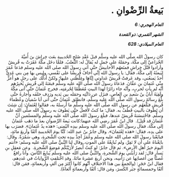 <h1 dir="rtl">بَيعةُ الرِّضْوانِ .</h1>

<h5 dir="rtl">العام الهجري:  6

الشهر القمري: ذو القعدة

العام الميلادي: 628</h5>

<p dir="rtl">كان رسولُ الله صلَّى الله عليه وسلَّم قبلَ عَقْدِ صُلحِ الحُديبيةِ بعَث خِراشَ بنَ أُميَّةَ الخُزاعيَّ إلى مكَّةَ، وحمَلهُ على جَملٍ له يُقالُ له: الثَّعلبُ. فلمَّا دخَل مكَّةَ عَقَرَتْ به قُريشٌ وأرادوا قَتْلَ خِراشٍ فمنَعهُم الأَحابيشُ حتَّى أتى رسولَ الله صلى الله عليه وسلم فدَعا عُمَرَ لِيَبعثَهُ إلى مكَّةَ، فقال: يا رسولَ الله إنِّي أَخافُ قُريشًا على نَفْسي، وليس بها مِن بني عَدِيٍّ أحدٌ يَمنعُني، وقد عَرفتْ قُريشٌ عَداوتي إيَّاها وغِلْظَتي عليها؛ ولكنْ أَدلُّك على رجلٍ هو أَعزُّ مِنِّي عُثمانَ بنِ عفَّانَ. فدَعاهُ رسولُ الله صلَّى الله عليه وسلَّم فبعَثهُ إلى قُريشٍ يُخبِرُهم أنَّه لم يأتِ لحربٍ، وأنَّه جاء زائرًا لهذا البيتِ مُعَظِّمًا لِحُرمَتِه، فخرج عُثمانُ حتَّى أتى مكَّةَ ولَقِيَهُ أَبانُ بنُ سَعيدِ بنِ العاصِ، فنزَل عن دَابَّتِه وحمَله بين يَديه ورَدِف خلفَه وأَجارهُ حتَّى بلَّغَ رِسالةَ رسولِ الله صلَّى الله عليه وسلَّم، فانطلق عُثمانُ حتَّى أتى أبا سُفيانَ وعُظماءَ قُريشٍ فبَلَّغهُم عن رسولِ الله صلَّى الله عليه وسلَّم ما أَرسلهُ به، فقالوا لِعُثمانَ: إن شِئتَ أن تَطوفَ بالبيتِ فَطُفْ به. فقال: ما كنتُ لأفعلَ حتَّى يَطوفَ به رسولُ الله صلَّى الله عليه وسلَّم. فاحْتبسَتهُ قُريشٌ عندها، فبلَغ رسولَ الله صلَّى الله عليه وسلَّم والمسلمين أنَّ عُثمانَ قد قُتِلَ).
 قال ابنُ عُمَرَ رضِي الله عنهما:كانت بَيعةُ الرِّضوانِ بعدَ ما ذهَب عُثمانُ إلى مكَّةَ، فقال رسولُ الله صلى الله عليه وسلم بيدِه اليُمنى: «هذه يدُ عُثمانَ». فضرَب بها على يدِه، فقال: «هذه لِعُثمانَ».
وقال جابرُ بنُ عبدِ الله: كُنَّا يومَ الحُديبيةِ ألفًا وأربعَ مائةٍ، فبايَعْنا رسولَ الله صلى الله عليه وسلم وعُمَرُ آخِذٌ بيدِه تحت الشَّجرةِ، وهي سَمُرَةٌ. وقال: بايَعْناهُ على أن لا نَفِرَّ، ولم نُبايِعْهُ على الموتِ. وقال لنا النَّبيُّ صلى الله عليه وسلم: «أنتم اليومَ خيرُ أهلِ الأرضِ». ثم قال جابرٌ: لو كنتُ أُبصِرُ لأَرَيْتُكُم مَوضِعَ الشَّجرةِ.  
وعن مَعقِلِ بنِ يَسارٍ قال: لقد رَأيتُني يومَ الشَّجرةِ، والنَّبيُّ صلى الله عليه وسلم يُبايِعُ النَّاسَ، وأنا رافعٌ غُصنًا مِن أَغصانِها عن رَأسِه، ونحن أربعَ عشرةَ مائةً. وقدِ اخْتلفتِ الرِّواياتُ في عَددِهم، فقال ابنُ حَجَرٍ: (والجمعُ بين هذا الاختلافِ أنَّهم كانوا أكثرَ مِن ألفٍ وأربعمائةٍ، فمَن قال: ألفًا وخمسمائةٍ جبَر الكَسرَ، ومَن قال: ألفًا وأربعمائةٍ أَلغاهُ).</p></br>
